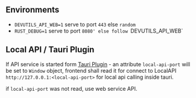 ## Environments

- `DEVUTILS_API_WEB=1` serve to port `443` else `random`
- `RUST_DEBUG=1` serve to port `8080' else follow `DEVUTILS_API_WEB`

## Local API / Tauri Plugin

If API service is started form [Tauri Plugin](src/plugin.rs) - an attribute `local-api-port` will be set to `Window`
object, frontend shall read it for connect to LocalAPI `http://127.0.0.1:<local-api-port>` for local api calling inside tauri.

if `local-api-port` was not read, use web service API.